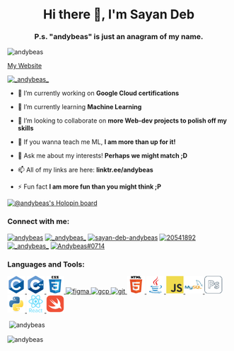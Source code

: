 <h1 align="center">Hi there 👋, I'm Sayan Deb</h1>
<h3 align="center">P.s. "andybeas" is just an anagram of my name.</h3>

<p align="left"> <img src="https://komarev.com/ghpvc/?username=andybeas&label=Profile%20views&color=0e75b6&style=flat" alt="andybeas" /> </p>

<p align="left"> <a href="https://sayandeb.vercel.app" target="blank">My Website</a> </p>

<p align="left"> <a href="https://twitter.com/_andybeas_" target="blank"><img src="https://img.shields.io/twitter/follow/_andybeas_?logo=twitter&style=for-the-badge" alt="_andybeas_" /></a> </p>

- 🔭 I’m currently working on **Google Cloud certifications**

- 🌱 I’m currently learning **Machine Learning**

- 👯 I’m looking to collaborate on **more Web-dev projects to polish off my skills**

- 🤔 If you wanna teach me ML, **I am more than up for it!**

- 💬 Ask me about my interests! **Perhaps we might match ;D**

- 📫 All of my links are here: **linktr.ee/andybeas**

- ⚡ Fun fact **I am more fun than you might think ;P**


[![@andybeas's Holopin board](https://holopin.me/andybeas)](https://holopin.io/@andybeas)

<h3 align="left">Connect with me:</h3>
<p align="left">
<a href="https://dev.to/andybeas" target="blank"><img align="center" src="https://raw.githubusercontent.com/rahuldkjain/github-profile-readme-generator/master/src/images/icons/Social/devto.svg" alt="andybeas" height="30" width="40" /></a>
<a href="https://twitter.com/_andybeas_" target="blank"><img align="center" src="https://raw.githubusercontent.com/rahuldkjain/github-profile-readme-generator/master/src/images/icons/Social/twitter.svg" alt="_andybeas_" height="30" width="40" /></a>
<a href="https://linkedin.com/in/sayan-deb-andybeas" target="blank"><img align="center" src="https://raw.githubusercontent.com/rahuldkjain/github-profile-readme-generator/master/src/images/icons/Social/linked-in-alt.svg" alt="sayan-deb-andybeas" height="30" width="40" /></a>
<a href="https://stackoverflow.com/users/20541892" target="blank"><img align="center" src="https://raw.githubusercontent.com/rahuldkjain/github-profile-readme-generator/master/src/images/icons/Social/stack-overflow.svg" alt="20541892" height="30" width="40" /></a>
<a href="https://instagram.com/_andybeas_" target="blank"><img align="center" src="https://raw.githubusercontent.com/rahuldkjain/github-profile-readme-generator/master/src/images/icons/Social/instagram.svg" alt="_andybeas_" height="30" width="40" /></a>
<a href="https://discord.gg/Andybeas#0714" target="blank"><img align="center" src="https://raw.githubusercontent.com/rahuldkjain/github-profile-readme-generator/master/src/images/icons/Social/discord.svg" alt="Andybeas#0714" height="30" width="40" /></a>
</p>

<h3 align="left">Languages and Tools:</h3>
<p align="left"> <a href="https://www.cprogramming.com/" target="_blank" rel="noreferrer"> <img src="https://raw.githubusercontent.com/devicons/devicon/master/icons/c/c-original.svg" alt="c" width="40" height="40"/> </a> <a href="https://www.w3schools.com/cpp/" target="_blank" rel="noreferrer"> <img src="https://raw.githubusercontent.com/devicons/devicon/master/icons/cplusplus/cplusplus-original.svg" alt="cplusplus" width="40" height="40"/> </a> <a href="https://www.w3schools.com/css/" target="_blank" rel="noreferrer"> <img src="https://raw.githubusercontent.com/devicons/devicon/master/icons/css3/css3-original-wordmark.svg" alt="css3" width="40" height="40"/> </a> <a href="https://www.figma.com/" target="_blank" rel="noreferrer"> <img src="https://www.vectorlogo.zone/logos/figma/figma-icon.svg" alt="figma" width="40" height="40"/> </a> <a href="https://cloud.google.com" target="_blank" rel="noreferrer"> <img src="https://www.vectorlogo.zone/logos/google_cloud/google_cloud-icon.svg" alt="gcp" width="40" height="40"/> </a> <a href="https://git-scm.com/" target="_blank" rel="noreferrer"> <img src="https://www.vectorlogo.zone/logos/git-scm/git-scm-icon.svg" alt="git" width="40" height="40"/> </a> <a href="https://www.w3.org/html/" target="_blank" rel="noreferrer"> <img src="https://raw.githubusercontent.com/devicons/devicon/master/icons/html5/html5-original-wordmark.svg" alt="html5" width="40" height="40"/> </a> <a href="https://www.java.com" target="_blank" rel="noreferrer"> <img src="https://raw.githubusercontent.com/devicons/devicon/master/icons/java/java-original.svg" alt="java" width="40" height="40"/> </a> <a href="https://developer.mozilla.org/en-US/docs/Web/JavaScript" target="_blank" rel="noreferrer"> <img src="https://raw.githubusercontent.com/devicons/devicon/master/icons/javascript/javascript-original.svg" alt="javascript" width="40" height="40"/> </a> <a href="https://www.mysql.com/" target="_blank" rel="noreferrer"> <img src="https://raw.githubusercontent.com/devicons/devicon/master/icons/mysql/mysql-original-wordmark.svg" alt="mysql" width="40" height="40"/> </a> <a href="https://www.photoshop.com/en" target="_blank" rel="noreferrer"> <img src="https://raw.githubusercontent.com/devicons/devicon/master/icons/photoshop/photoshop-line.svg" alt="photoshop" width="40" height="40"/> </a> <a href="https://www.python.org" target="_blank" rel="noreferrer"> <img src="https://raw.githubusercontent.com/devicons/devicon/master/icons/python/python-original.svg" alt="python" width="40" height="40"/> </a> <a href="https://reactjs.org/" target="_blank" rel="noreferrer"> <img src="https://raw.githubusercontent.com/devicons/devicon/master/icons/react/react-original-wordmark.svg" alt="react" width="40" height="40"/> </a> <a href="https://developer.apple.com/swift/" target="_blank" rel="noreferrer"> <img src="https://raw.githubusercontent.com/devicons/devicon/master/icons/swift/swift-original.svg" alt="swift" width="40" height="40"/> </a> </p>

<p>&nbsp;<img align="center" src="https://github-readme-stats.vercel.app/api?username=andybeas&show_icons=true&locale=en" alt="andybeas" /></p>

<p><img align="center" src="https://github-readme-streak-stats.herokuapp.com/?user=andybeas&" alt="andybeas" /></p>



